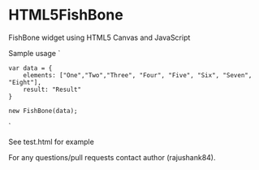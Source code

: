 # HTML5FishBone
FishBone widget using HTML5 Canvas and JavaScript

Sample usage
`

	var data = {
		elements: ["One","Two","Three", "Four", "Five", "Six", "Seven", "Eight"],
		result: "Result"
	}

	new FishBone(data);
`

See test.html for example

For any questions/pull requests contact author (rajushank84).

